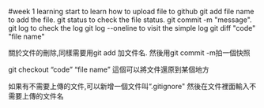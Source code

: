 #week 1 learning
start to learn how to upload file to github
git add file name to add the file.
git status to check the file status.
git commit -m "message".
git log to check the log
git log --oneline to visit the simple log
git diff "code" "file name"

關於文件的刪除,同樣需要用git add 加文件名.
然後用git commit -m拍一個快照

git checkout “code” “file name”
這個可以將文件還原到某個地方

如果有不需要上傳的文件,可以新增一個文件叫“.gitignore"
然後在文件裡面輸入不需要上傳的文件名